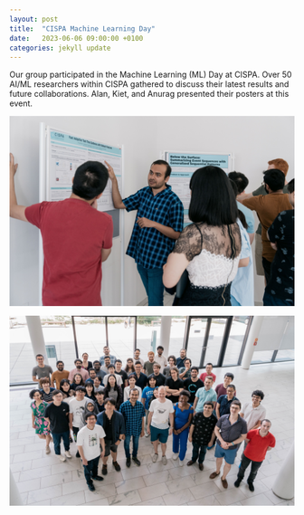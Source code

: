 ```yaml
---
layout: post
title:  "CISPA Machine Learning Day"
date:   2023-06-06 09:00:00 +0100
categories: jekyll update
---
```


Our group participated in the Machine Learning (ML) Day at CISPA. Over 50 AI/ML researchers within CISPA gathered to discuss their latest results and future collaborations. Alan, Kiet, and Anurag presented their posters at this event.

![Anurag presenting his poster](/assets/img/posts/anurag-presenting-his-poster.jpeg)

![CISPA ML Day](/assets/img/posts/cispa-ml-day.jpeg)
